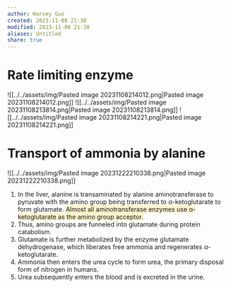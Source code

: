 ```yaml
---
author: Harvey Guo
created: 2023-11-08 21:38
modified: 2023-11-08 21:38
aliases: Untitled
share: true
---
```

# Rate limiting enzyme
![[../../assets/img/Pasted image 20231108214012.png|Pasted image 20231108214012.png]]
![[../../assets/img/Pasted image 20231108213814.png|Pasted image 20231108213814.png]]
![[../../assets/img/Pasted image 20231108214221.png|Pasted image 20231108214221.png]]
# Transport of ammonia by alanine
![[../../assets/img/Pasted image 20231222210338.png|Pasted image 20231222210338.png]]
1. In the liver, alanine is transaminated by alanine aminotransferase to pyruvate with the amino group being transferred to α-ketoglutarate to form glutamate. <span style="background:rgba(240, 200, 0, 0.2)">Almost all aminotransferase enzymes use α-ketoglutarate as the amino group acceptor.</span>  
2. Thus, amino groups are funneled into glutamate during protein catabolism.  
3. Glutamate is further metabolized by the enzyme glutamate dehydrogenase, which liberates free ammonia and regenerates α-ketoglutarate.  
4. Ammonia then enters the urea cycle to form urea, the primary disposal form of nitrogen in humans.  
5. Urea subsequently enters the blood and is excreted in the urine.